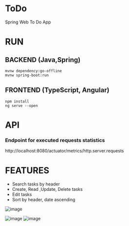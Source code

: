# ToDo
Spring Web To Do App

# RUN
## BACKEND (Java,Spring)
  ```
  mvnw dependency:go-offline
  mvnw spring-boot:run
  ```
## FRONTEND (TypeScript, Angular)
  ```
  npm install
  ng serve --open
  ```
# API
### Endpoint for executed requests statistics
http://localhost:8080/actuator/metrics/http.server.requests

# FEATURES

- Search tasks by header
- Create, Read ,Update, Delete tasks
- Edit tasks
- Sort by header, date ascending
  
![image](https://github.com/NZ-code/ToDo/assets/59285334/a343882f-c561-498f-80b0-b8222fe17991)

![image](https://github.com/NZ-code/ToDo/assets/59285334/8ab05bf0-8062-49d2-a2f8-ed933f6400e9)
![image](https://github.com/NZ-code/ToDo/assets/59285334/2516bf60-5e6f-4d3a-b6e6-8b0b8d5f9501)


